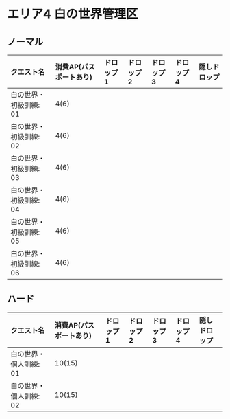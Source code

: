 # エリア4 白の世界管理区

## ノーマル

|クエスト名|消費AP(パスポートあり)|ドロップ1|ドロップ2|ドロップ3|ドロップ4|隠しドロップ|
|:--|:--|:--|:--|:--|:--|:--|
|白の世界・初級訓練: 01|4(6)||||||
|白の世界・初級訓練: 02|4(6)||||||
|白の世界・初級訓練: 03|4(6)||||||
|白の世界・初級訓練: 04|4(6)||||||
|白の世界・初級訓練: 05|4(6)||||||
|白の世界・初級訓練: 06|4(6)||||||

## ハード

|クエスト名|消費AP(パスポートあり)|ドロップ1|ドロップ2|ドロップ3|ドロップ4|隠しドロップ|
|:--|:--|:--|:--|:--|:--|:--|
|白の世界・個人訓練: 01|10(15)||||||
|白の世界・個人訓練: 02|10(15)||||||
